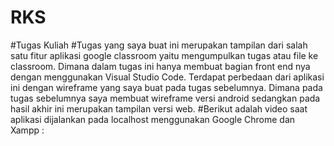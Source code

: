 # RKS
#Tugas Kuliah
#Tugas yang saya buat ini merupakan tampilan dari salah satu fitur aplikasi google classroom yaitu mengumpulkan tugas atau file ke classroom. Dimana dalam tugas ini hanya membuat bagian front end nya dengan menggunakan Visual Studio Code. Terdapat perbedaan dari aplikasi ini dengan wireframe yang saya buat pada tugas sebelumnya. Dimana pada tugas sebelumnya saya membuat wireframe versi android sedangkan pada hasil akhir ini merupakan tampilan versi web.
#Berikut adalah video saat aplikasi dijalankan pada localhost menggunakan Google Chrome dan Xampp :
